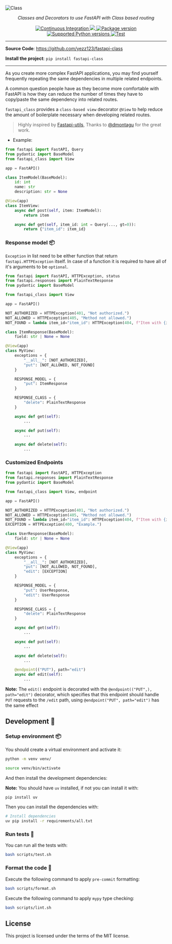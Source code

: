 ![Class](https://user-images.githubusercontent.com/52716203/137606695-f110f129-08b1-45f3-a445-962c1f28378c.png)

<p align="center">
    <em>Classes and Decorators to use FastAPI with Class based routing</em>
</p>

<p align="center">
<a href="https://github.com/yezz123/fastapi-class/actions/workflows/ci.yml" target="_blank">
    <img src="https://github.com/yezz123/fastapi-class/actions/workflows/ci.yml/badge.svg" alt="Continuous Integration">
</a>
<a href="https://codecov.io/gh/yezz123/fastapi-class">
    <img src="https://codecov.io/gh/yezz123/fastapi-class/branch/main/graph/badge.svg"/>
</a>
<a href="https://pypi.org/project/fastapi-class" target="_blank">
    <img src="https://img.shields.io/pypi/v/fastapi-class?color=%2334D058&label=pypi%20package" alt="Package version">
</a>
<a href="https://pypi.org/project/fastapi-class" target="_blank">
    <img src="https://img.shields.io/pypi/pyversions/fastapi-class.svg?color=%2334D058" alt="Supported Python versions">
</a>
<a href="https://pepy.tech/project/fastapi_class" target="_blank">
    <img src="https://static.pepy.tech/badge/fastapi_class" alt="Test">
</a>
</p>

---

**Source Code**: <https://github.com/yezz123/fastapi-class>

**Install the project**: `pip install fastapi-class`

---

As you create more complex FastAPI applications, you may find yourself frequently repeating the same dependencies in multiple related endpoints.

A common question people have as they become more comfortable with FastAPI is how they can reduce the number of times they have to copy/paste the same dependency into related routes.

`fastapi_class` provides a `class-based view` decorator `@View` to help reduce the amount of boilerplate necessary when developing related routes.

> Highly inspired by [Fastapi-utils](https://fastapi-utils.davidmontague.xyz/user-guide/class-based-views/), Thanks to [@dmontagu](https://github.com/dmontagu) for the great work.

- Example:

```python
from fastapi import FastAPI, Query
from pydantic import BaseModel
from fastapi_class import View

app = FastAPI()

class ItemModel(BaseModel):
    id: int
    name: str
    description: str = None

@View(app)
class ItemView:
    async def post(self, item: ItemModel):
        return item

    async def get(self, item_id: int = Query(..., gt=0)):
        return {"item_id": item_id}

```

### Response model 📦

`Exception` in list need to be either function that return `fastapi.HTTPException` itself. In case of a function it is required to have all of it's arguments to be `optional`.

```py
from fastapi import FastAPI, HTTPException, status
from fastapi.responses import PlainTextResponse
from pydantic import BaseModel

from fastapi_class import View

app = FastAPI()

NOT_AUTHORIZED = HTTPException(401, "Not authorized.")
NOT_ALLOWED = HTTPException(405, "Method not allowed.")
NOT_FOUND = lambda item_id="item_id": HTTPException(404, f"Item with {item_id} not found.")

class ItemResponse(BaseModel):
    field: str | None = None

@View(app)
class MyView:
    exceptions = {
        "__all__": [NOT_AUTHORIZED],
        "put": [NOT_ALLOWED, NOT_FOUND]
    }

    RESPONSE_MODEL = {
        "put": ItemResponse
    }

    RESPONSE_CLASS = {
        "delete": PlainTextResponse
    }

    async def get(self):
        ...

    async def put(self):
        ...

    async def delete(self):
        ...
```

### Customized Endpoints

```py
from fastapi import FastAPI, HTTPException
from fastapi.responses import PlainTextResponse
from pydantic import BaseModel

from fastapi_class import View, endpoint

app = FastAPI()

NOT_AUTHORIZED = HTTPException(401, "Not authorized.")
NOT_ALLOWED = HTTPException(405, "Method not allowed.")
NOT_FOUND = lambda item_id="item_id": HTTPException(404, f"Item with {item_id} not found.")
EXCEPTION = HTTPException(400, "Example.")

class UserResponse(BaseModel):
    field: str | None = None

@View(app)
class MyView:
    exceptions = {
        "__all__": [NOT_AUTHORIZED],
        "put": [NOT_ALLOWED, NOT_FOUND],
        "edit": [EXCEPTION]
    }

    RESPONSE_MODEL = {
        "put": UserResponse,
        "edit": UserResponse
    }

    RESPONSE_CLASS = {
        "delete": PlainTextResponse
    }

    async def get(self):
        ...

    async def put(self):
        ...

    async def delete(self):
        ...

    @endpoint(("PUT"), path="edit")
    async def edit(self):
        ...
```

**Note:** The `edit()` endpoint is decorated with the `@endpoint(("PUT",), path="edit")` decorator, which specifies that this endpoint should handle `PUT` requests to the `/edit` path,
using `@endpoint("PUT", path="edit")` has the same effect

## Development 🚧

### Setup environment 📦

You should create a virtual environment and activate it:

```bash
python -m venv venv/
```

```bash
source venv/bin/activate
```

And then install the development dependencies:

__Note:__ You should have `uv` installed, if not you can install it with:

```bash
pip install uv
```

Then you can install the dependencies with:

```bash
# Install dependencies
uv pip install -r requirements/all.txt
```

### Run tests 🌝

You can run all the tests with:

```bash
bash scripts/test.sh
```

### Format the code 🍂

Execute the following command to apply `pre-commit` formatting:

```bash
bash scripts/format.sh
```

Execute the following command to apply `mypy` type checking:

```bash
bash scripts/lint.sh
```

## License

This project is licensed under the terms of the MIT license.
